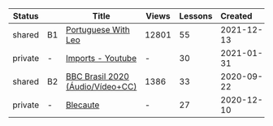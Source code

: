 |Status| |Title|Views|Lessons|Created&nbsp;&nbsp;&nbsp;&nbsp;&nbsp;&nbsp;|Updated&nbsp;&nbsp;&nbsp;&nbsp;&nbsp;&nbsp;|
|------|-|-----|-----|-------|--------------|--------------|
|shared|B1|[Portuguese With Leo](https://www.lingq.com/en/learn/pt/web/library/course/979632)|12801|55|2021-12-13|2021-12-13
|private|-|[Imports - Youtube](https://www.lingq.com/en/learn/pt/web/library/course/780316)|-|30|2021-01-31|2021-06-07
|shared|B2|[BBC Brasil 2020 (Áudio/Vídeo+CC)](https://www.lingq.com/en/learn/pt/web/library/course/724100)|1386|33|2020-09-22|2020-12-21
|private|-|[Blecaute](https://www.lingq.com/en/learn/pt/web/library/course/746625)|-|27|2020-12-10|2020-12-10
